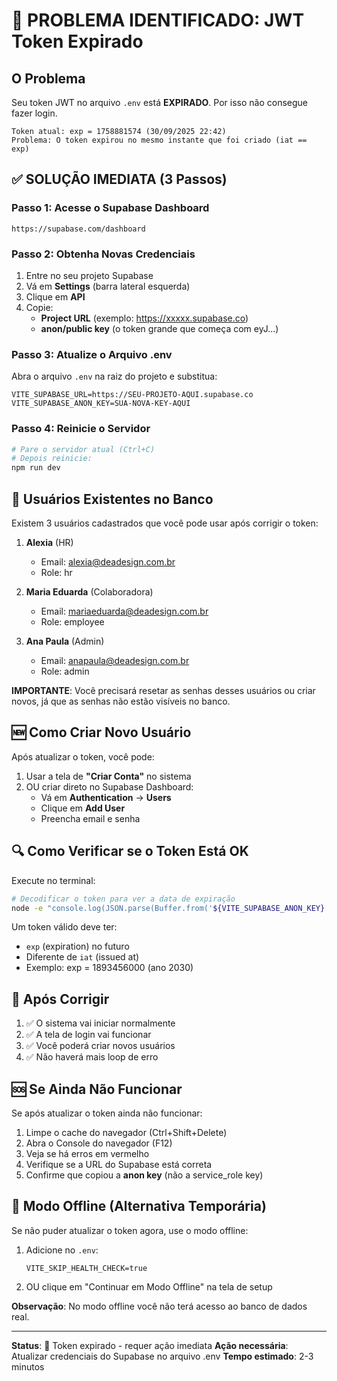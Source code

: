 # 🔴 PROBLEMA IDENTIFICADO: JWT Token Expirado

## O Problema

Seu token JWT no arquivo `.env` está **EXPIRADO**. Por isso não consegue fazer login.

```
Token atual: exp = 1758881574 (30/09/2025 22:42)
Problema: O token expirou no mesmo instante que foi criado (iat == exp)
```

## ✅ SOLUÇÃO IMEDIATA (3 Passos)

### Passo 1: Acesse o Supabase Dashboard
```
https://supabase.com/dashboard
```

### Passo 2: Obtenha Novas Credenciais
1. Entre no seu projeto Supabase
2. Vá em **Settings** (barra lateral esquerda)
3. Clique em **API**
4. Copie:
   - **Project URL** (exemplo: https://xxxxx.supabase.co)
   - **anon/public key** (o token grande que começa com eyJ...)

### Passo 3: Atualize o Arquivo .env

Abra o arquivo `.env` na raiz do projeto e substitua:

```env
VITE_SUPABASE_URL=https://SEU-PROJETO-AQUI.supabase.co
VITE_SUPABASE_ANON_KEY=SUA-NOVA-KEY-AQUI
```

### Passo 4: Reinicie o Servidor

```bash
# Pare o servidor atual (Ctrl+C)
# Depois reinicie:
npm run dev
```

## 👤 Usuários Existentes no Banco

Existem 3 usuários cadastrados que você pode usar após corrigir o token:

1. **Alexia** (HR)
   - Email: alexia@deadesign.com.br
   - Role: hr

2. **Maria Eduarda** (Colaboradora)
   - Email: mariaeduarda@deadesign.com.br
   - Role: employee

3. **Ana Paula** (Admin)
   - Email: anapaula@deadesign.com.br
   - Role: admin

**IMPORTANTE**: Você precisará resetar as senhas desses usuários ou criar novos, já que as senhas não estão visíveis no banco.

## 🆕 Como Criar Novo Usuário

Após atualizar o token, você pode:

1. Usar a tela de **"Criar Conta"** no sistema
2. OU criar direto no Supabase Dashboard:
   - Vá em **Authentication** → **Users**
   - Clique em **Add User**
   - Preencha email e senha

## 🔍 Como Verificar se o Token Está OK

Execute no terminal:

```bash
# Decodificar o token para ver a data de expiração
node -e "console.log(JSON.parse(Buffer.from('${VITE_SUPABASE_ANON_KEY}'.split('.')[1], 'base64').toString()))"
```

Um token válido deve ter:
- `exp` (expiration) no futuro
- Diferente de `iat` (issued at)
- Exemplo: exp = 1893456000 (ano 2030)

## 🚀 Após Corrigir

1. ✅ O sistema vai iniciar normalmente
2. ✅ A tela de login vai funcionar
3. ✅ Você poderá criar novos usuários
4. ✅ Não haverá mais loop de erro

## 🆘 Se Ainda Não Funcionar

Se após atualizar o token ainda não funcionar:

1. Limpe o cache do navegador (Ctrl+Shift+Delete)
2. Abra o Console do navegador (F12)
3. Veja se há erros em vermelho
4. Verifique se a URL do Supabase está correta
5. Confirme que copiou a **anon key** (não a service_role key)

## 📝 Modo Offline (Alternativa Temporária)

Se não puder atualizar o token agora, use o modo offline:

1. Adicione no `.env`:
   ```
   VITE_SKIP_HEALTH_CHECK=true
   ```

2. OU clique em "Continuar em Modo Offline" na tela de setup

**Observação**: No modo offline você não terá acesso ao banco de dados real.

---

**Status**: 🔴 Token expirado - requer ação imediata
**Ação necessária**: Atualizar credenciais do Supabase no arquivo .env
**Tempo estimado**: 2-3 minutos
